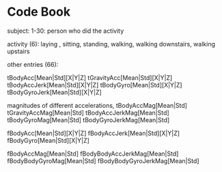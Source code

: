 Code Book
=========

subject: 1-30: person who did the activity

activity (6): laying , sitting, standing, walking, walking downstairs, walking upstairs

other entries (66):


tBodyAcc[Mean|Std][X|Y|Z]
tGravityAcc[Mean|Std][X|Y|Z]
tBodyAccJerk[Mean|Std][X|Y|Z]
tBodyGyro[Mean|Std][X|Y|Z]
tBodyGyroJerk[Mean|Std][X|Y|Z]

magnitudes of different accelerations,
tBodyAccMag[Mean|Std] 
tGravityAccMag[Mean|Std] 
tBodyAccJerkMag[Mean|Std] 
tBodyGyroMag[Mean|Std] 
tBodyGyroJerkMag[Mean|Std] 

fBodyAcc[Mean|Std][X|Y|Z]
fBodyAccJerk[Mean|Std][X|Y|Z]
fBodyGyro[Mean|Std][X|Y|Z]

fBodyAccMag[Mean|Std]
fBodyBodyAccJerkMag[Mean|Std] 
fBodyBodyGyroMag[Mean|Std] 
fBodyBodyGyroJerkMag[Mean|Std] 
 
